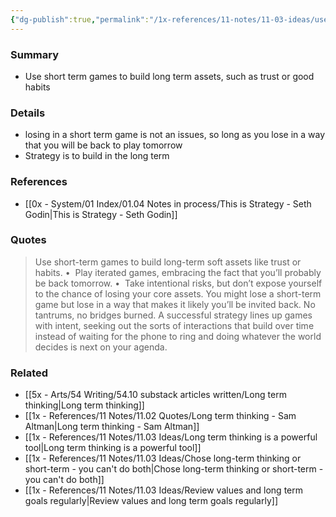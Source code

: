 ```yaml
---
{"dg-publish":true,"permalink":"/1x-references/11-notes/11-03-ideas/use-short-term-games-to-build-long-term-assets/","title":"Use short term games to build long term assets","created":"2025-04-02T11:55:02.751+03:00","updated":"2025-04-10T10:34:29.387+03:00"}
---
```



### Summary
- Use short term games to build long term assets, such as trust or good habits

### Details
- losing in a short term game is not an issues, so long as you lose in a way that you will be back to play tomorrow
- Strategy is to build in the long term

### References
- [[0x - System/01 Index/01.04 Notes in process/This is Strategy - Seth Godin\|This is Strategy - Seth Godin]]

### Quotes
> Use short-term games to build long-term soft assets like trust or habits.
> •  Play iterated games, embracing the fact that you’ll probably be back tomorrow.
> •  Take intentional risks, but don’t expose yourself to the chance of losing your core assets.
> You might lose a short-term game but lose in a way that makes it likely you’ll be invited back. No tantrums, no bridges burned.
> A successful strategy lines up games with intent, seeking out the sorts of interactions that build over time instead of waiting for the phone to ring and doing whatever the world decides is next on your agenda.

### Related
- [[5x - Arts/54 Writing/54.10 substack articles written/Long term thinking\|Long term thinking]]
- [[1x - References/11 Notes/11.02 Quotes/Long term thinking - Sam Altman\|Long term thinking - Sam Altman]]
- [[1x - References/11 Notes/11.03 Ideas/Long term thinking is a powerful tool\|Long term thinking is a powerful tool]]
- [[1x - References/11 Notes/11.03 Ideas/Chose long-term thinking or short-term - you can't do both\|Chose long-term thinking or short-term - you can't do both]]
- [[1x - References/11 Notes/11.03 Ideas/Review values and long term goals regularly\|Review values and long term goals regularly]]